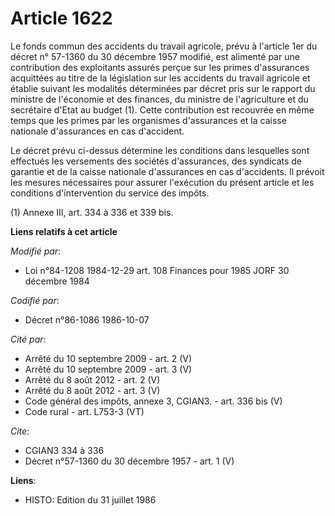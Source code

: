 # Article 1622

Le fonds commun des accidents du travail agricole, prévu à l'article 1er du décret n° 57-1360 du 30 décembre 1957 modifié,
est alimenté par une contribution des exploitants assurés perçue sur les primes d'assurances acquittées au titre de la
législation sur les accidents du travail agricole et établie suivant les modalités déterminées par décret pris sur le rapport
du ministre de l'économie et des finances, du ministre de l'agriculture et du secrétaire d'Etat au budget (1). Cette
contribution est recouvrée en même temps que les primes par les organismes d'assurances et la caisse nationale d'assurances
en cas d'accident.

Le décret prévu ci-dessus détermine les conditions dans lesquelles sont effectués les versements des sociétés d'assurances,
des syndicats de garantie et de la caisse nationale d'assurances en cas d'accidents. Il prévoit les mesures nécessaires pour
assurer l'exécution du présent article et les conditions d'intervention du service des impôts.

(1) Annexe III, art. 334 à 336 et 339 bis.

**Liens relatifs à cet article**

_Modifié par_:

  - Loi n°84-1208 1984-12-29 art. 108 Finances pour 1985 JORF 30 décembre 1984

_Codifié par_:

  - Décret n°86-1086 1986-10-07

_Cité par_:

  - Arrêté du 10 septembre 2009 - art. 2 (V)
  - Arrêté du 10 septembre 2009 - art. 3 (V)
  - Arrêté du 8 août 2012 - art. 2 (V)
  - Arrêté du 8 août 2012 - art. 3 (V)
  - Code général des impôts, annexe 3, CGIAN3. - art. 336 bis (V)
  - Code rural - art. L753-3 (VT)

_Cite_:

  - CGIAN3 334 à 336
  - Décret n°57-1360 du 30 décembre 1957 - art. 1 (V)

**Liens**:

  - HISTO: Edition du 31 juillet 1986
